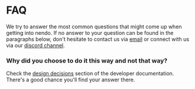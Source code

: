 # FAQ

We try to answer the most common questions that might come up when getting into nendo. If no answer to your question can be found in the paragraphs below, don't hesitate to contact us via [email](mailto:info@okio.ai) or connect with us via our [discord channel](https://discord.gg/gaZMZKzScj).

### Why did you choose to do it this way and not that way?

Check the [design decisions](../development/index.md#design-decisions) section of the developer documentation. There's a good chance you'll find your answer there.
